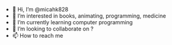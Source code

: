 - 👋 Hi, I’m @micahk828
- 👀 I’m interested in books, animating, programming, medicine
- 🌱 I’m currently learning computer programming
- 💞️ I’m looking to collaborate on ?
- 📫 How to reach me
<!---
micahk828/micahk828 is a ✨ special ✨ repository because its `README.md` (this file) appears on your GitHub profile.
You can click the Preview link to take a look at your changes.
--->
